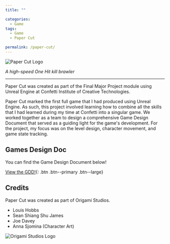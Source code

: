 ```yaml
---
title: ""

categories:
  - Game
tags:
  - Game
  - Paper Cut

permalink: /paper-cut/
---
```


![Paper Cut Logo](/assets/images/papercutlogo.png)

*A high-speed One Hit kill brawler*

---

Paper Cut was created as part of the Final Major Project module using Unreal Engine at Confetti Institute of Creative Technologies.

Paper Cut marked the first full game that I had produced using Unreal Engine. As such, this project involved learning how to combine all the skills that I had learned during my time at Confetti into a singular game. We worked together as a team to design a comprehensive Game Design Document that served as a guiding light for the game's development. For the project, my focus was on the level design, character movement, and game state tracking.

## Games Design Doc

You can find the Game Design Document below!

[<i class="fas fa-file-pdf"></i> View the GDD!](/assets/pdf/PaperCutGDD.pdf){: .btn .btn--primary .btn--large}

## Credits

Paper Cut was created as part of Origami Studios.

* Louis Hobbs [<i class="fab fa-linkedin"></i>](https://www.linkedin.com/in/louis-hobbs/) [<i class="fab fa-github"></i>](https://github.com/bazzadwarf)
* Sean Shiang Shu James [<i class="fab fa-linkedin"></i>](https://www.linkedin.com/in/sean-shiang-shu-james/)
* Joe Davey [<i class="fab fa-linkedin"></i>](https://www.linkedin.com/in/joe-davey-a1607a68/)
* Anna Sjomina (Character Art) [<i class="fab fa-linkedin"></i>](https://www.linkedin.com/in/anna-sjomina-1138761b1/)

![Origami Studios Logo](/assets/images/origamistudioslogo.png)
